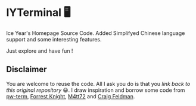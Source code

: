 # IYTerminal 🖥

Ice Year's Homepage Source Code. Added Simplifyed Chinese language support and some interesting features.

Just explore and have fun !

## Disclaimer

You are welcome to reuse the code. All I ask you do is that you *link back to this original repository* 😀.
I draw inspiration and borrow some code from [pw-term](https://github.com/philippwulff/pw-term), [Forrest Knight](https://www.youtube.com/watch?v=KtYby2QN0kQ), [M4tt72](https://term.m4tt72.com) and [Craig Feldman](https://github.com/craig-feldman/personal-website-react).
